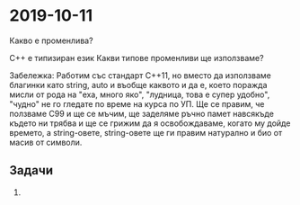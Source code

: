 # 2019-10-11

Какво е променлива? 

C++ е типизиран език
Какви типове променливи ще използваме?

Забележка: Работим със стандарт C++11, но вместо да използваме благинки като string, auto и въобще каквото и да е, което поражда мисли от рода на "еха, много яко", "лудница, това е супер удобно", "чудно" не го гледате по време на курса по УП. Ще се правим, че ползваме C99 и ще се мъчим, ще заделяме ръчно памет навсякъде където ни трябва и ще се грижим да я освобождаваме, когато му дойде времето, а string-овете, string-овете ще ги правим натурално и био от масив от символи. 



## Задачи
1. 